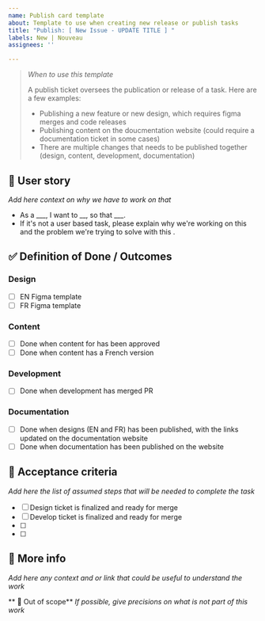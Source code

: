 ```yaml
---
name: Publish card template
about: Template to use when creating new release or publish tasks
title: "Publish: [ New Issue - UPDATE TITLE ] "
labels: New | Nouveau
assignees: ''

---
```

> _When to use this template_
> 
> A publish ticket oversees the publication or release of a task. Here are a few examples:
> - Publishing a new feature or new design, which requires figma merges and code releases
> - Publishing content on the doucmentation website (could require a documentation ticket in some cases)
> - There are multiple changes that needs to be published together (design, content, development, documentation)

## 📇 User story
_Add here context on why we have to work on that_
- As a ___, I want to __, so that ___.
- If it's not a user based task, please explain why we're working on this and the problem we're trying to solve with this . 

## ✅ Definition of Done / Outcomes
### Design 
- [ ] EN Figma template
- [ ] FR Figma template

### Content
- [ ] Done when content for has been approved
- [ ] Done when content has a French version

### Development
- [ ] Done when development has merged PR

### Documentation
- [ ] Done when designs (EN and FR) has been published, with the links updated on the documentation website
- [ ] Done when documentation has been published on the website

## 📜 Acceptance criteria
_Add here the list of assumed steps that will be needed to complete the task_
- [ ] Design ticket is finalized and ready for merge
- [ ] Develop ticket is finalized and ready for merge
- [ ] 
- [ ] 

## 📝 More info
_Add here any context and or link that could be useful to understand the work_


** 🚫 Out of scope**
_If possible, give precisions on what is *not* part of this work_
